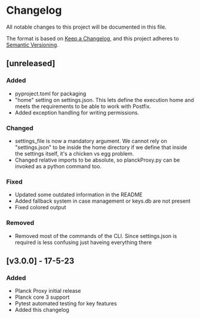 # Changelog
All notable changes to this project will be documented in this file.

The format is based on [Keep a Changelog](https://keepachangelog.com/en/1.0.0/),
and this project adheres to [Semantic Versioning](https://semver.org/spec/v2.0.0.html).

## [unreleased]
### Added
- pyproject.toml for packaging
- "home" setting on settings.json. This lets define the execution home and meets the requirements to be able to work with Postfix.
- Added exception handling for writing permissions.

### Changed
- settings_file is now a mandatory argument. We cannot rely on "settings.json" to be inside the home directory if we define that inside the settings itself, it's a chicken vs egg problem.
- Changed relative imports to be absolute, so planckProxy.py can be invoked as a python command too.

### Fixed
- Updated some outdated information in the README
- Added fallback system in case management or keys.db are not present
- Fixed colored output

### Removed
- Removed most of the commands of the CLI. Since settings.json is required is less confusing just haveing everything there

## [v3.0.0] - 17-5-23
### Added
- Planck Proxy initial release
- Planck core 3 support
- Pytest automated testing for key features
- Added this changelog
